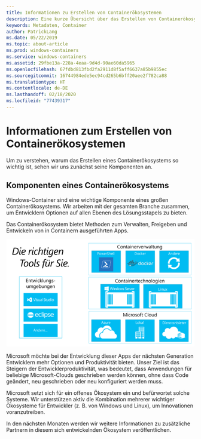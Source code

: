 ```yaml
---
title: Informationen zu Erstellen von Containerökosystemen
description: Eine kurze Übersicht über das Erstellen von Containerökosystemen.
keywords: Metadaten, Container
author: PatrickLang
ms.date: 05/22/2019
ms.topic: about-article
ms.prod: windows-containers
ms.service: windows-containers
ms.assetid: 29fbe13a-228a-4eaa-9d4d-90ae60da5965
ms.openlocfilehash: 67fdbd813fbd2fa2911d8f5aff6637a85b9855ec
ms.sourcegitcommit: 16744984ede5ec94cd265b6bff20aee2f782ca88
ms.translationtype: HT
ms.contentlocale: de-DE
ms.lasthandoff: 02/18/2020
ms.locfileid: "77439317"
---
```

# <a name="about-building-container-ecosystems"></a>Informationen zum Erstellen von Containerökosystemen

Um zu verstehen, warum das Erstellen eines Containerökosystems so wichtig ist, sehen wir uns zunächst seine Komponenten an.

## <a name="components-of-a-container-ecosystem"></a>Komponenten eines Containerökosystems

Windows-Container sind eine wichtige Komponente eines großen Containerökosystems. Wir arbeiten mit der gesamten Branche zusammen, um Entwicklern Optionen auf allen Ebenen des Lösungsstapels zu bieten.

Das Containerökosystem bietet Methoden zum Verwalten, Freigeben und Entwickeln von in Containern ausgeführten Apps.

![](media/containerEcosystem.png)

Microsoft möchte bei der Entwicklung dieser Apps der nächsten Generation Entwicklern mehr Optionen und Produktivität bieten. Unser Ziel ist das Steigern der Entwicklerproduktivität, was bedeutet, dass Anwendungen für beliebige Microsoft-Clouds geschrieben werden können, ohne dass Code geändert, neu geschrieben oder neu konfiguriert werden muss.

Microsoft setzt sich für ein offenes Ökosystem ein und befürwortet solche Systeme. Wir unterstützen aktiv die Kombination mehrerer wichtiger Ökosysteme für Entwickler (z. B. von Windows und Linux), um Innovationen voranzutreiben.

In den nächsten Monaten werden wir weitere Informationen zu zusätzliche Partnern in diesem sich entwickelnden Ökosystem veröffentlichen.